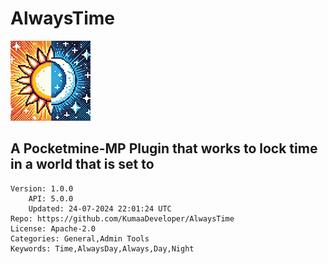 # AlwaysTime
<img src="https://raw.githubusercontent.com/KumaaDeveloper/AlwaysTime/046ae3726b532f912bb508cdeab599037bdd253a/icon.png" width="128" height="128" />

## A Pocketmine-MP Plugin that works to lock time in a world that is set to
```properties
Version: 1.0.0
    API: 5.0.0
    Updated: 24-07-2024 22:01:24 UTC
Repo: https://github.com/KumaaDeveloper/AlwaysTime
License: Apache-2.0
Categories: General,Admin Tools
Keywords: Time,AlwaysDay,Always,Day,Night
```